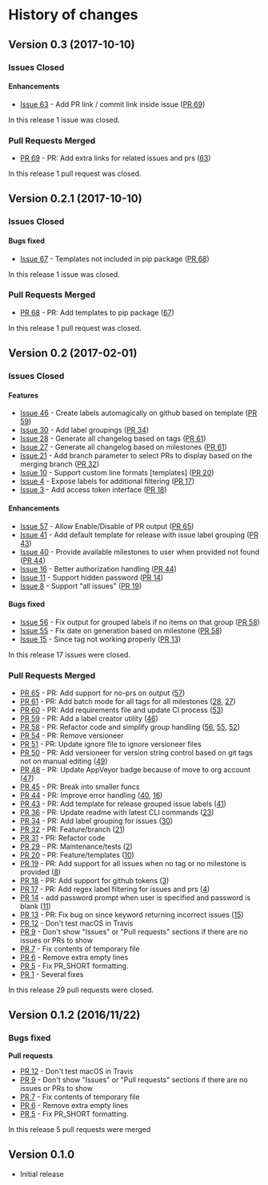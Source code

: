 # History of changes

## Version 0.3 (2017-10-10)

### Issues Closed

#### Enhancements

* [Issue 63](https://github.com/spyder-ide/loghub/issues/63) - Add PR link / commit link inside issue ([PR 69](https://github.com/spyder-ide/loghub/pull/69))

In this release 1 issue was closed.

### Pull Requests Merged

* [PR 69](https://github.com/spyder-ide/loghub/pull/69) - PR: Add extra links for related issues and prs ([63](https://github.com/spyder-ide/loghub/issues/63))

In this release 1 pull request was closed.

## Version 0.2.1 (2017-10-10)

### Issues Closed

#### Bugs fixed

* [Issue 67](https://github.com/spyder-ide/loghub/issues/67) - Templates not included in pip package ([PR 68](https://github.com/spyder-ide/loghub/pull/68))

In this release 1 issue was closed.

### Pull Requests Merged

* [PR 68](https://github.com/spyder-ide/loghub/pull/68) - PR: Add templates to pip package ([67](https://github.com/spyder-ide/loghub/issues/67))

In this release 1 pull request was closed.

## Version 0.2 (2017-02-01)

### Issues Closed

#### Features 

* [Issue 46](https://github.com/spyder-ide/loghub/issues/46) - Create labels automagically on github based on template ([PR 59](https://github.com/spyder-ide/loghub/pull/59))
* [Issue 30](https://github.com/spyder-ide/loghub/issues/30) - Add label groupings ([PR 34](https://github.com/spyder-ide/loghub/pull/34))
* [Issue 28](https://github.com/spyder-ide/loghub/issues/28) - Generate all changelog based on tags ([PR 61](https://github.com/spyder-ide/loghub/pull/61))
* [Issue 27](https://github.com/spyder-ide/loghub/issues/27) - Generate all changelog based on milestones ([PR 61](https://github.com/spyder-ide/loghub/pull/61))
* [Issue 21](https://github.com/spyder-ide/loghub/issues/21) - Add branch parameter to select PRs to display based on the merging branch ([PR 32](https://github.com/spyder-ide/loghub/pull/32))
* [Issue 10](https://github.com/spyder-ide/loghub/issues/10) - Support custom line formats [templates] ([PR 20](https://github.com/spyder-ide/loghub/pull/20))
* [Issue 4](https://github.com/spyder-ide/loghub/issues/4) - Expose labels for additional filtering ([PR 17](https://github.com/spyder-ide/loghub/pull/17))
* [Issue 3](https://github.com/spyder-ide/loghub/issues/3) - Add access token interface ([PR 18](https://github.com/spyder-ide/loghub/pull/18))

#### Enhancements

* [Issue 57](https://github.com/spyder-ide/loghub/issues/57) - Allow Enable/Disable of PR output ([PR 65](https://github.com/spyder-ide/loghub/pull/65))
* [Issue 41](https://github.com/spyder-ide/loghub/issues/41) - Add default template for release with issue label grouping ([PR 43](https://github.com/spyder-ide/loghub/pull/43))
* [Issue 40](https://github.com/spyder-ide/loghub/issues/40) - Provide available milestones to user when provided not found ([PR 44](https://github.com/spyder-ide/loghub/pull/44))
* [Issue 16](https://github.com/spyder-ide/loghub/issues/16) - Better authorization handling  ([PR 44](https://github.com/spyder-ide/loghub/pull/44))
* [Issue 11](https://github.com/spyder-ide/loghub/issues/11) - Support hidden password ([PR 14](https://github.com/spyder-ide/loghub/pull/14))
* [Issue 8](https://github.com/spyder-ide/loghub/issues/8) - Support "all issues"  ([PR 19](https://github.com/spyder-ide/loghub/pull/19))

#### Bugs fixed

* [Issue 56](https://github.com/spyder-ide/loghub/issues/56) - Fix output for grouped labels if no items on that group ([PR 58](https://github.com/spyder-ide/loghub/pull/58))
* [Issue 55](https://github.com/spyder-ide/loghub/issues/55) - Fix date on generation based on milestone ([PR 58](https://github.com/spyder-ide/loghub/pull/58))
* [Issue 15](https://github.com/spyder-ide/loghub/issues/15) - Since tag not working properly ([PR 13](https://github.com/spyder-ide/loghub/pull/13))

In this release 17 issues were closed.

### Pull Requests Merged

* [PR 65](https://github.com/spyder-ide/loghub/pull/65) - PR: Add support for no-prs on output ([57](https://github.com/spyder-ide/loghub/issues/57))
* [PR 61](https://github.com/spyder-ide/loghub/pull/61) - PR: Add batch mode for all tags for all milestones ([28](https://github.com/spyder-ide/loghub/issues/28), [27](https://github.com/spyder-ide/loghub/issues/27))
* [PR 60](https://github.com/spyder-ide/loghub/pull/60) - PR: Add requirements file and update CI process ([53](https://github.com/spyder-ide/loghub/issues/53))
* [PR 59](https://github.com/spyder-ide/loghub/pull/59) - PR: Add a label creator utility ([46](https://github.com/spyder-ide/loghub/issues/46))
* [PR 58](https://github.com/spyder-ide/loghub/pull/58) - PR: Refactor code and simplify group handling ([56](https://github.com/spyder-ide/loghub/issues/56), [55](https://github.com/spyder-ide/loghub/issues/55), [52](https://github.com/spyder-ide/loghub/issues/52))
* [PR 54](https://github.com/spyder-ide/loghub/pull/54) - PR: Remove versioneer
* [PR 51](https://github.com/spyder-ide/loghub/pull/51) - PR: Update ignore file to ignore versioneer files
* [PR 50](https://github.com/spyder-ide/loghub/pull/50) - PR: Add versioneer for version string control based on git tags not on manual editing ([49](https://github.com/spyder-ide/loghub/issues/49))
* [PR 48](https://github.com/spyder-ide/loghub/pull/48) - PR: Update AppVeyor badge because of move to org account ([47](https://github.com/spyder-ide/loghub/issues/47))
* [PR 45](https://github.com/spyder-ide/loghub/pull/45) - PR: Break into smaller funcs
* [PR 44](https://github.com/spyder-ide/loghub/pull/44) - PR: Improve error handling ([40](https://github.com/spyder-ide/loghub/issues/40), [16](https://github.com/spyder-ide/loghub/issues/16))
* [PR 43](https://github.com/spyder-ide/loghub/pull/43) - PR: Add template for release grouped issue labels ([41](https://github.com/spyder-ide/loghub/issues/41))
* [PR 36](https://github.com/spyder-ide/loghub/pull/36) - PR: Update readme with latest CLI commands ([23](https://github.com/spyder-ide/loghub/issues/23))
* [PR 34](https://github.com/spyder-ide/loghub/pull/34) - PR: Add label grouping for issues  ([30](https://github.com/spyder-ide/loghub/issues/30))
* [PR 32](https://github.com/spyder-ide/loghub/pull/32) - PR: Feature/branch ([21](https://github.com/spyder-ide/loghub/issues/21))
* [PR 31](https://github.com/spyder-ide/loghub/pull/31) - PR: Refactor code
* [PR 29](https://github.com/spyder-ide/loghub/pull/29) - PR: Maintenance/tests ([2](https://github.com/spyder-ide/loghub/issues/2))
* [PR 20](https://github.com/spyder-ide/loghub/pull/20) - PR: Feature/templates ([10](https://github.com/spyder-ide/loghub/issues/10))
* [PR 19](https://github.com/spyder-ide/loghub/pull/19) - PR: Add support for all issues when no tag or no milestone is provided ([8](https://github.com/spyder-ide/loghub/issues/8))
* [PR 18](https://github.com/spyder-ide/loghub/pull/18) - PR: Add support for github tokens ([3](https://github.com/spyder-ide/loghub/issues/3))
* [PR 17](https://github.com/spyder-ide/loghub/pull/17) - PR: Add regex label filtering for issues and prs ([4](https://github.com/spyder-ide/loghub/issues/4))
* [PR 14](https://github.com/spyder-ide/loghub/pull/14) - add password prompt when user is specified and password is blank ([11](https://github.com/spyder-ide/loghub/issues/11))
* [PR 13](https://github.com/spyder-ide/loghub/pull/13) - PR: Fix bug on since keyword returning incorrect issues ([15](https://github.com/spyder-ide/loghub/issues/15))
* [PR 12](https://github.com/spyder-ide/loghub/pull/12) - Don't test macOS in Travis
* [PR 9](https://github.com/spyder-ide/loghub/pull/9) - Don't show "Issues" or "Pull requests" sections if there are no issues or PRs to show
* [PR 7](https://github.com/spyder-ide/loghub/pull/7) - Fix contents of temporary file
* [PR 6](https://github.com/spyder-ide/loghub/pull/6) - Remove extra empty lines
* [PR 5](https://github.com/spyder-ide/loghub/pull/5) - Fix PR_SHORT formatting.
* [PR 1](https://github.com/spyder-ide/loghub/pull/1) - Several fixes

In this release 29 pull requests were closed.

## Version 0.1.2 (2016/11/22)

### Bugs fixed

**Pull requests**

* [PR 12](https://github.com/spyder-ide/loghub/pull/12) - Don't test macOS in Travis
* [PR 9](https://github.com/spyder-ide/loghub/pull/9) - Don't show "Issues" or "Pull requests" sections if there are no issues or PRs to show
* [PR 7](https://github.com/spyder-ide/loghub/pull/7) - Fix contents of temporary file
* [PR 6](https://github.com/spyder-ide/loghub/pull/6) - Remove extra empty lines
* [PR 5](https://github.com/spyder-ide/loghub/pull/5) - Fix PR_SHORT formatting.

In this release 5 pull requests were merged

## Version 0.1.0

* Initial release
